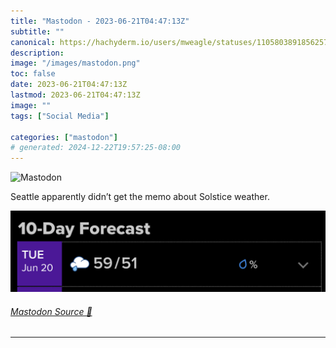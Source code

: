 ```yaml
---
title: "Mastodon - 2023-06-21T04:47:13Z"
subtitle: ""
canonical: https://hachyderm.io/users/mweagle/statuses/110580389185625789
description:
image: "/images/mastodon.png"
toc: false
date: 2023-06-21T04:47:13Z
lastmod: 2023-06-21T04:47:13Z
image: ""
tags: ["Social Media"]

categories: ["mastodon"]
# generated: 2024-12-22T19:57:25-08:00
---
```

![Mastodon](/images/mastodon.png)

<p>Seattle apparently didn’t get the memo about Solstice weather.</p>

![High temperature of 59, low of 51 with rain showers. ](d10a8724d091be6c.jpeg)

###### [Mastodon Source 🐘](https://hachyderm.io/@mweagle/110580389185625789)

___
